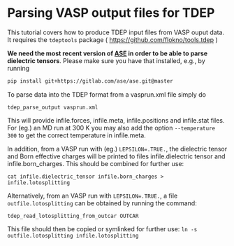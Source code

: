# Parsing VASP output files for TDEP

This tutorial covers how to produce TDEP input files from VASP ouput data. It requires the `tdeptools` package ( https://github.com/flokno/tools.tdep )

**We need the most recent version of [ASE](https://gitlab.com/ase/ase) in order to be able to parse dielectric tensors**. Please make sure you have that installed, e.g., by running

```bash
pip install git+https://gitlab.com/ase/ase.git@master
```

To parse data into the TDEP format from a vasprun.xml file simply do

`tdep_parse_output vasprun.xml`

This will provide infile.forces, infile.meta, infile.positions and  infile.stat files. For (eg.) an MD run at 300 K you may also add the option `--temperature 300` to get the correct temperature in infile.meta.

In addition, from a VASP run with (eg.) `LEPSILON=.TRUE.`, the dielectric tensor and Born effective charges will be printed to files infile.dielectric tensor and infile.born_charges. This should be combined for further use:  

`cat infile.dielectric_tensor infile.born_charges > infile.lotosplitting`

Alternatively, from an VASP run with `LEPSILON=.TRUE.`, a file `outfile.lotosplitting` can be obtained by running the command:

`tdep_read_lotosplitting_from_outcar OUTCAR`

This file should then be copied or symlinked for further use: `ln -s outfile.lotosplitting infile.lotosplitting`
